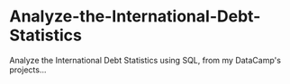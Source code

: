 # Analyze-the-International-Debt-Statistics
Analyze the International Debt Statistics using SQL, from my DataCamp's projects...
